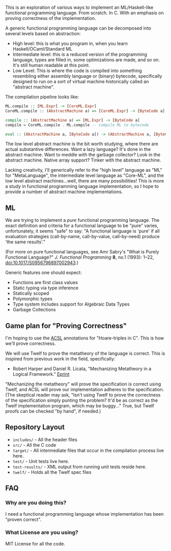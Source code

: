 This is an exploration of various ways to implement an ML/Haskell-like
functional programming language. From scratch. In C. With an emphasis on
proving correctness of the implementation.

A generic functional programming language can be decomposed into several
levels based on abstraction:

- High level: this is what you program in, when you learn
  Haskell/OCaml/Standard ML
- Intermediate level: this is a reduced version of the programming
  language, types are filled in, some optimizations are made, and so on.
  It's still human readable at this point.
- Low Level: This is where the code is compiled into something
  resembling either assembly language or (binary) bytecode, specifically
  designed to run on a sort of virtual machine historically called
  an "abstract machine".

The compilation pipeline looks like:

``` haskell
ML.compile :: [ML.Expr] -> [CoreML.Expr]
CoreML.compile :: (AbstractMachine a) => [CoreML.Expr] -> [ByteCode a]

compile :: (AbstractMachine a) => [ML.Expr] -> [ByteCode a]
compile = CoreML.compile . ML.compile -- compile ML to bytecode

eval :: (AbstractMachine a, [ByteCode a]) -> (AbstractMachine a, [ByteCode a])
```

The low level abstract machine is the bit worth studying, where there
are actual substantive differences. Want a lazy language? It's done in
the abstract machine. Want to meddle with the garbage collector? Look in
the abstract machine. Native array support? Tinker with the abstract machine.

Lacking creativity, I'll generically refer to the "high level" language
as "ML" for "MetaLanguage", the intermediate level language as
"Core-ML", and the low level abstract machines...well, there are many
possibilities! This is more a study in functional programming language
implementation, so I hope to provide a number of abstract machine
implementations. 

## ML

We are trying to implement a _pure_ functional programming language. The
exact definition and criteria for a functional language to be "pure"
varies, unfortunately, it seems "safe" to say: "A functional language is
'pure' if all evaluation strategies (call-by-name, call-by-value,
call-by-need) produce 'the same results'."

(For more on pure functional languages, see Amr Sabry's "What is Purely
Functional Language?" _J. Functional Programming_ **8**, no.1 (1993):
1–22,
[doi:10.1017/S0956796897002943](https://doi.org/10.1017%2FS0956796897002943).)

Generic features one should expect:
- Functions are first class values
- Static typing via type inference
- Statically scoped
- Polymorphic types
- Type system includes support for Algebraic Data Types
- Garbage Collections

## Game plan for "Proving Correctness"

I'm hoping to use the [ACSL](https://frama-c.com/acsl.html) annotations
for "Hoare-triples in C". This is how we'll prove correctness.

We will use Twelf to prove the metatheory of the language is correct.
This is inspired from previous work in the field, specifically:

- Robert Harper and Daniel R. Licata,
  "Mechanizing Metatheory in a Logical Framework."
  [Eprint](https://web.archive.org/web/20160505171738/http://www.cs.cmu.edu/~rwh/papers/mech/jfp07.pdf)

"Mechanizing the metatheory" will prove the specification is correct
using Twelf, and ACSL will prove our implementation adheres to the
specification. (The skeptical reader may ask, "Isn't using Twelf to prove
the correctness of the specification simply punting the problem? It'd be
as correct as the Twelf implementation program, which may be buggy..."
True, but Twelf proofs can be checked "by hand", if needed.)

## Repository Layout

- `includes/` - All the header files
- `src/` - All the C code
- `target/` - All intermediate files that occur in the compilation
  process live here.
- `test/` - Unit tests live here.
- `test-results/` - XML output from running unit tests reside here.
- `twelf/` - Holds all the Twelf spec files

## FAQ

### Why are you doing this?

I need a functional programming language whose implementation has been
"proven correct".

### What License are you using?

MIT License for all the code.


